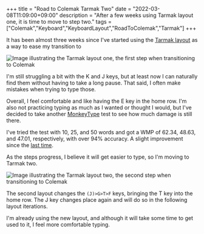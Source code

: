 +++
title = "Road to Colemak Tarmak Two"
date = "2022-03-08T11:09:00+09:00"
description = "After a few weeks using Tarmak layout one, it is time to move to step two."
tags = ["Colemak","Keyboard","KeyboardLayout","RoadToColemak","Tarmak"]
+++

It has been almost three weeks since I've started using the [Tarmak layout](https://dreymar.colemak.org/tarmak.html) as a way to ease my transition to

![Image illustrating the Tarmak layout one, the first step when transitioning to Colemak](/colemak/tarmak_one_layout.png)

I'm still struggling a bit with the K and J keys, but at least now I can naturally find them without having to take a long pause. That said, I often make mistakes when trying to type those.

Overall, I feel comfortable and like having the E key in the home row. I'm also not practicing typing as much as I wanted or thought I would, but I've decided to take another [MonkeyType](https://monkeytype.com/) test to see how much damage is still there.

I've tried the test with 10, 25, and 50 words and got a WMP of 62.34, 48.63, and 47.01, respectively, with over 94% accuracy. A slight improvement since the [last time](https://petter.io/goodbye-qwerty-hello-colemak).

As the steps progress, I believe it will get easier to type, so I'm moving to Tarmak two.

![Image illustrating the Tarmak layout two, the second step when transitioning to Colemak](/colemak/tarmak_two_layout.png)

The second layout changes the `(J)>G>T>F` keys, bringing the T key into the home row. The J key changes place again and will do so in the following layout iterations.

I'm already using the new layout, and although it will take some time to get used to it, I feel more comfortable typing.

